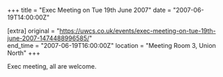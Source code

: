+++
title = "Exec Meeting on Tue 19th June 2007"
date = "2007-06-19T14:00:00Z"

[extra]
original = "https://uwcs.co.uk/events/exec-meeting-on-tue-19th-june-2007-1474488996585/"    
end_time = "2007-06-19T16:00:00Z"
location = "Meeting Room 3, Union North"
+++

Exec meeting, all are welcome.

